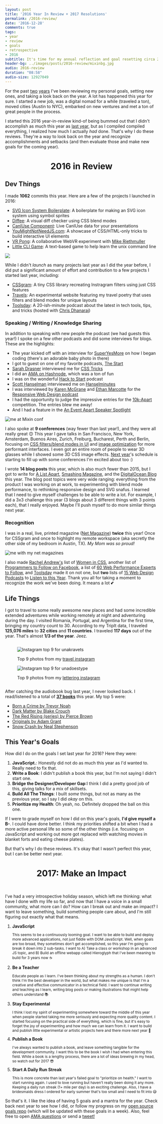 ```yaml
---
layout: post
title: '2016 Year In Review + 2017 Resolutions'
permalink: /2016-review/
date: '2016-12-28'
comments: true
tags:
- year
- review
- goals
- retrospective
- 2016
subtitle: It's time for my annual reflection and goal resetting circa 2016
header-bg: ../images/posts/2016-review/mixinbg.jpg
audio: 2016-review
duration: "08:58"
audio-size: 12927049
---
```


For the past [two](http://una.im/2015-resolutions) [years](http://una.im/2015-review) I've been reviewing my personal goals, setting new ones, and taking a look back on the year. A lot has happened this year for sure. I started a new job, was a digital nomad for a while (traveled a ton), moved cities (Austin to NYC), embarked on new ventures and met a ton of great people in the process.

I started this 2016 year-in-review kind-of being bummed out that I didn't accomplish as much this year as [last year](http://una.im/2015-review), but as I compiled compiled everything, I realized how much I actually *had* done. That's why I do these reviews. They're a way to look back on the year and recognize accomplishments and setbacks (and then evaluate those and make new goals for the coming year).

<h1 style="text-align:center">2016 in Review</h1>

## Dev Things

I made **1062** commits this year. Here are a few of the projects I launched in 2016:

- [SVG Icon System Boilerplate](https://github.com/una/svg-icon-system-boilerplate): A boilerplate for making an SVG icon system using symbol sprites
- [Diffee](http://diffee.me/): A visual diff checker using CSS blend modes
- [CanIUse Component](https://github.com/una/caniuse-component): Live CanIUse data for your presentations
- [YouMightNotNeedJS.com](http://youmightnotneedjs.com/): A showcase of CSS/HTML-only tricks to build interactive UI elements
- [VR Pong](http://vr-pong.com): A collaborative WebVR experiment with [Mike Riethmuller](https://twitter.com/MikeRiethmuller)
- [Little CLI Game](http://una.im/little-cli-game/): A text-based game to help learn the unix command line

![](../images/posts/2016-review/contrib-graph.jpg)

While I didn't *launch* as many projects last year as I did the year before, I did put a significant amount of effort and contribution to a few projects I started last year, including:

- [CSSgram](http://una.im/cssgram): A tiny CSS library recreating Instragram filters using just CSS features
- [Travels](http://travels.surge.sh/): An experimental website featuring my travel poetry that uses filters and blend modes for unique layouts
- [Toolsday](http://toolsday.io/): A 20-ish-minute podcast about the latest in tech tools, tips, and tricks (hosted with [Chris Dhanaraj](https://twitter.com/chrisdhanaraj))

### Speaking / Writing / Knowledge Sharing

In addition to speaking with new people the podcast (we had guests this year!) I spoke on a few other podcasts and did some interviews for blogs. These are the highlights:

- The year kicked off with an interview for [SuperYesMore](https://superyesmore.com/cartoon-dolls-c2bbe6bb982658b3e614716715beda25) on how I began coding (there's an adorable baby photo in there)
- I got to guest on one of my favorite podcasts, [The Start](http://thestart.fm/interviews/the-unacorn)
- [Sarah Drasner](#) interviewed me for [CSS Tricks](https://css-tricks.com/an-interview-with-una-kravets/)
- I did an [AMA on Hashnode](https://hashnode.com/ama/with-una-kravets-cive3utpm07w8vi53m48rgth8), which was a ton of fun
- I was on the wonderful [Hack to Start](https://soundcloud.com/hacktostart/hacktostart-episode-121-una-kravets-ui-engineer-digital-ocean?utm_source=soundcloud&utm_campaign=share&utm_medium=twitter) podcast
- [Scott Hanselman](#) interviewed me on [Hanselminutes](http://hanselminutes.com/557/rethinking-front-end-design-and-development-with-una-kravets)
- I was interviewed by [Karen McGrane](#) and [Ethan Marcotte](#) for the [Responsive Web Design podcast](https://responsivewebdesign.com/podcast/digitalocean/)
- I had the opportunity to judge the impressive entries for the [10k-Apart](https://a-k-apart.com/) competition. The entries blew me away!
- And I had a feature in the [An Event Apart Speaker Spotlight](https://aneventapart.com/news/post/front-end-back-story)

<img src="../images/posts/2016-review/mixin.jpg" alt="me at Mixin conf" class="right">

I also spoke at **9 conferences** (way fewer than last year!), and they were all really great 😊 This year I gave talks in San Francisco, New York, Amsterdam, Buenos Aires, Zurich, Freiburg, Bucharest, Perth and Berlin, focusing on [CSS filters/blend modes in UI](https://vimeo.com/181110918) and [image optimization](https://vimeo.com/190871719) for more performant interfaces. I even got an entire room of people to wear 3D glasses while I showed some 3D CSS image effects. [Next year](http://una.im/speaking)'s schedule is starting to fill up with some conferences I'm excited about too :)

I wrote **14 blog posts** this year, which is also much fewer than 2015, but I got to write for [A List Apart](http://alistapart.com/article/finessing-fecolormatrix), [Smashing Magazine](https://www.smashingmagazine.com/2016/05/web-image-effects-performance-showdown/), and the [DigitalOcean Blog](https://responsivewebdesign.com/podcast/digitalocean/) this year. The blog post topics were very wide ranging: everything from the product I was working on at work, to experimenting with blend mode performance, to rethinking responsive design and SVG snafus. I learned that I need to give myself challenges to be able to write a lot. For example, I did a 3x3 challenge this year (3 blogs about 3 different things with 3 points each), that I really enjoyed. Maybe I'll push myself to do more similar things next year.

### Recognition

I was in a real, live, printed magazine ([Net Magazine](http://www.creativebloq.com/net-magazine)) **twice** this year! Once for CSSgram and once to highlight my remote workspace (aka secretly the other side of my bedroom in Austin, TX). *My Mom was so proud!*

<img src="../images/posts/2016-review/netmags.jpg" alt="me with my net magazines" style="max-width:480px" class="left">

I also made [Rachel Andrew's](https://twitter.com/rachelandrew) list of [Women in CSS](https://rachelandrew.co.uk/archives/2016/10/11/the-amazing-women-of-css), another list of [Programmers to Follow on Facebook](https://www.thebalance.com/programmers-on-twitter-2072010), a list of [60 Web Performance Experts to Follow](https://www.keycdn.com/blog/web-performance-experts/), and [Toolsday](http://toolsday.io) made it on not one, but **two** lists of [15 Web Design Podcasts](https://www.elegantthemes.com/blog/resources/15-web-design-podcasts-to-add-to-your-listening-queue) to [Listen to this Year](https://www.shopify.com/partners/blog/114348998-15-web-design-podcasts-you-need-to-listen-to-in-2016). Thank you all for taking a moment to recognize the work we've been doing. It means a lot 💕

## Life Things

I got to travel to some really awesome new places and had some incredible extended adventures while working remotely at night and adventuring during the day. I visited Romania, Portugal, and Argentina for the first time, bringing my country count to 30. According to my TripIt data, I traveled **125,076 miles** to **32 cities** and **11 countries**. I traveled **117 days** out of the year. That's almost **1/3 of the year**. Jeez.

<div style="display: inline-block">
  <figure class="half--left">
    <img src="../images/posts/2016-review/unakravets-top9.jpg" alt="Instagram top 9 for unakravets">
    <p>Top 9 photos from my <a href="http://instagram.com/unakravets">travel instagram</a></p>
  </figure>

  <figure class="half--right">
    <img src="../images/posts/2016-review/unadoestype-top9.jpg" alt="Instagram top 9 for unadoestype">
    <p>Top 9 photos from my <a href="http://instagram.com/unadoestype">lettering instagram</a></p>
  </figure>
</div>

After catching the audiobook bug last year, I never looked back. I read/listened to a total of **[37 books](https://github.com/una/personal-goals/blob/master/ideas-and-misc/book-checklist.md)** this year. My top 5 were:

- [Born a Crime by Trevor Noah](https://www.amazon.com/Born-Crime-Stories-African-Childhood/dp/0399588175)
- [Dark Matter by	Blake Crouch](https://www.amazon.com/Dark-Matter-Novel-Blake-Crouch/dp/1101904224)
- [The Red Rising (series) by Pierce Brown](https://www.amazon.com/Red-Rising-Pierce-Brown/dp/034553980X)
- [Originals by Adam Grant](https://www.amazon.com/Originals-How-Non-Conformists-Move-World/dp/0525429565)
- [Snow Crash by Neal Stephenson](https://www.amazon.com/Snow-Crash-Neal-Stephenson/dp/0553380958)

## This Year's Goals

How did I do on the goals I set last year for 2016? Here they were:

1. **JavaScript.**: Honestly did not do as much this year as I'd wanted to. Really need to fix that.
2. **Write a Book**: I didn't publish a book this year, but I'm not saying I didn't start one.
3. **Bridge the Designer/Developer Gap**:I think I did a pretty good job of this, giving talks for a mix of skillsets.
4. **Build All The Things**: I built *some* things, but not as many as the previous year, so I say I did *okay* on this.
5. **Prioritize my Health**: Oh yeah, no. Definitely dropped the ball on this one.

If I were to grade myself on how I did on this year's goals, **I'd give myself a B-**. I could have done better. I think my priorities shifted a bit when I had a more active personal life so some of the other things (i.e. focusing on JavaScript and working out more got replaced with watching movies in blanket forts and eating cheese plates).

But that's why I do these reviews. It's okay that I wasn't perfect this year, but I can be better next year.

<h1 style="text-align:center">2017: Make an Impact</h1>
<br>

I've had a very introspective holiday season, which left me thinking: what have I done with my life so far, and now that I have a voice in a small community, what more can I do? How can I break out and make an impact? I want to leave something, build something people care about, and I'm still figuring out exactly what that means.

1. **JavaScript** <br><p style="font-size:85%">This seems to be a continuously looming goal. I want to be able to build and deploy more advanced applications, not just fiddle with DOM JavaScript. Well, when goals are too broad, they sometimes don't get accomplished, so this year I'm going to break it down into 2 sub-tasks. I want to A) Take a class or workshop in an advanced JS topic, and B) Build an offline webapp called Hieroglyph that I've been meaning to build for 3 years now ☕️</p>
2. **Be a Teacher** <br><p style="font-size:85%">Educate people as I learn. I've been thinking about my strengths as a human. I don't think I'm the best developer in the world, but what makes me unique is that I'm a creative and effective communicator in a technical field. I want to continue writing and teaching as I learn, writing blog posts or making illustrations that might help others understand 📚</p>
2. **Stay Experimental** <br><p style="font-size:85%">I think I lost my spirit of experimenting somewhere toward the middle of this year when people started taking me more seriously and expecting more quality content. I started focusing on the practical side of everything, which is fine, but it's easy to forget the joy of experimenting and how much we can learn from it. I want to build and publish little experimental or artistic projects here and there more next year 🎨</p>
2. **Publish a Book** <br><p style="font-size:85%">I've always wanted to publish a book, and leave something tangible for the development community. I want this to be the book I wish I had when entering this field. While a book is a lengthy process, there are a lot of ideas brewing in my head, so watch out for 2017 😎</p>
3. **Start A Daily Run Streak** <br><p style="font-size:85%">This is more concrete than last year's failed goal to "prioritize on health." I want to start running again. I used to love running but haven't really been doing it any more. Keeping a daily run streak (1+ mile per day) is an exciting challenge. Also, I have a bridesmaids dress I ordered for early summer that's too small and  I need to fit into 😅</p>

So that's it. I like the idea of having 5 goals and a mantra for the year. Check back next year to see how I did, or follow my progress on my [open source goals repo](https://github.com/una/personal-goals) (which will be updated with these goals in a week). Also, feel free to open [AMA questions](https://github.com/una/ama) or send a [tweet!](http://twitter.com/una)